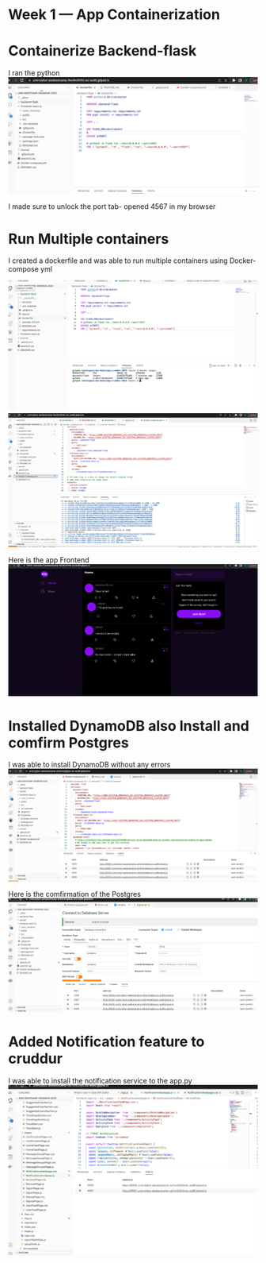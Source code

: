 # Week 1 — App Containerization

# Containerize Backend-flask
I ran the  python 
![a screenshot of backend containerization](https://github.com/urstrulybutch/aws-bootcamp-cruddur-2023/blob/week-0/journal/assets/Backend-containization.png)

I made sure to unlock the port tab- opened 4567 in my browser



# Run Multiple containers

I created a dockerfile and was able to run multiple containers using Docker-compose yml

![](https://github.com/urstrulybutch/aws-bootcamp-cruddur-2023/blob/week-0/journal/assets/docker-file.png)
![](https://github.com/urstrulybutch/aws-bootcamp-cruddur-2023/blob/week-0/journal/assets/docker-compose.png)

Here is the app Frontend
![](https://github.com/urstrulybutch/aws-bootcamp-cruddur-2023/blob/week-0/journal/assets/app%20frontend.png)

# Installed DynamoDB also Install and comfirm Postgres

I was able to install DynamoDB without any  errors 
![](https://github.com/urstrulybutch/aws-bootcamp-cruddur-2023/blob/week-0/journal/assets/DYNAMODB.png)

Here is the comfirmation of the Postgres
![](https://github.com/urstrulybutch/aws-bootcamp-cruddur-2023/blob/week-0/journal/assets/pOSTGRESS%20SUCCESSFUL.png)

# Added Notification feature to cruddur
 
 I was able to install the notification service to the app.py
![](https://github.com/urstrulybutch/aws-bootcamp-cruddur-2023/blob/week-0/journal/assets/NOTIFICATIONFEED%20.png)
